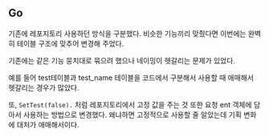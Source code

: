 ## Go
기존에 레포지토리 사용하던 방식을 구분했다. 비슷한 기능끼리 맞췄다면 이번에는 완벽히 테이블 구조에 맞추어 변경해 주었다.

기존에는 같은 기능 뭉치대로 묶으려 했으나 네이밍이 헷갈리는 문제가 있었다.

예를 들어 test테이블과 test_name 테이블을 코드에서 구분해서 사용할 때 애매해서 헷갈리는 경우가 많았다.

또, `SetTest(false).` 처럼 레포지토리에서 고정 값을 주는 것 또한 요청 ent 객체에 담아서 사용하는 방법으로 변경했다. 왜냐하면 고정적으로 사용할 줄 알았는데 기획 변화에 대처가 애매해서이다.